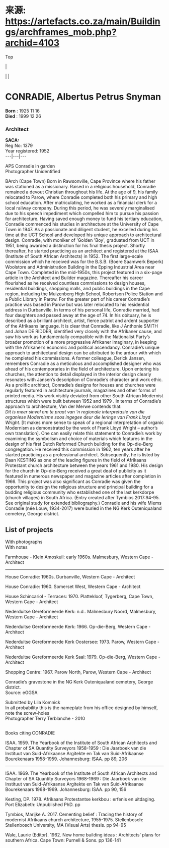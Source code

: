 # 来源: https://artefacts.co.za/main/Buildings/archframes_mob.php?archid=4103

Top

|   
  
  
  
  
  
  
  
  
  
| | 

# CONRADIE, Albertus Petrus Snyman

**Born** : 1925 11 16  
**Died** : 1999 12 26

### Architect

**SACA:**  
Reg No: 1379  
Year registered: 1952  
---|---|---  
  
  
APS Conradie in garden  
Photographer Unidentified  
  
BArch (Cape Town) Born in Rawsonville, Cape Province where his father was stationed as a missionary. Raised in a religious household, Conradie remained a devout Christian throughout his life. At the age of 9, his family relocated to Parow, where Conradie completed both his primary and high school education. After matriculating, he worked as a financial clerk for a local railway company. During this period, he was severely marginalised due to his speech impediment which compelled him to pursue his passion for architecture. Having saved enough money to fund his tertiary education, Conradie commenced his studies in architecture at the University of Cape Town in 1947. As a passionate and diligent student, he excelled during his time at the UCT School and developed his unique approach to architectural design. Conradie, with moniker of 'Golden 'Boy', graduated from UCT in 1951, being awarded a distinction for his final thesis project. Shortly thereafter, he started practicing as an architect and registered at the ISAA (Institute of South African Architects) in 1952. The first large-scale commission which he received was for the B.S.B. (Boere Saamwerk Beperk) Woolstore and Administration Building in the Epping Industrial Area near Cape Town. Completed in the mid-1950s, this project featured in a six-page article in the Architect and Builder magazine. Thereafter his career flourished as he received countless commissions to design houses, residential buildings, shopping malls, and public buildings in the Cape region, including the Muizenberg High School, Robertson Police Station and a Public Library in Parow. For the greater part of his career Conradie’s practice was based in Parow but was later relocated to his residential address in Durbanville. In terms of his personal life, Conradie married, had four daughters and passed away at the age of 74. In his obituary, he is described as a brilliant architect, artist, fierce patriot and ardent supporter of the Afrikaans language. It is clear that Conradie, like J Anthonie SMITH and Johan DE RIDDER, identified very closely with the Afrikaner cause, and saw his work as fundamentally compatible with the Nationalist Party’s broader promotion of a more progressive Afrikaner imaginary, in keeping with the Afrikaner’s economic and political ascendancy. Conradie’s unique approach to architectural design can be attributed to the ardour with which he completed his commissions. A former colleague, Derick Jansen, remembers Conradie as a meticulous and accomplished designer who was ahead of his contemporaries in the field of architecture. Upon entering his churches, the attention to detail displayed in the interior design clearly resonates with Jansen’s description of Conradie’s character and work ethic. As a prolific architect, Conradie’s designs for houses and churches were regularly featured in architecture journals, magazines and other forms of printed media. His work visibly deviated from other South African Modernist structures which were built between 1952 and 1979 . In terms of Conradie’s approach to architecture, Van der Merwe contends that:  
_Dit is meer sinvol om te praat van ‘n regionale interpretasie van die organiese Modernisme soos ingegee deur die leringe van Frank Lloyd Wright_. [It makes more sense to speak of a regional interpretation of organic Modernism as demonstrated by the work of Frank Lloyd Wright – author’s own translation]. One can easily relate this statement to Conradie’s work by examining the symbolism and choice of materials which features in the design of his first Dutch Reformed Church building for the Op-die-Berg congregation. He received this commission in 1962, ten years after he started practicing as a professional architect. Subsequently, he is listed by Daan KESTING as one of the leading figures in the field of Afrikaans Protestant church architecture between the years 1961 and 1980. His design for the church in Op-die-Berg received a great deal of publicity as it featured in numerous newspaper and magazine articles after completion in 1966. This project was also significant as Conradie was given the opportunity to design the religious structure and principal building for a budding religious community who established one of the last kerkdorpe (church villages) in South Africa. (Entry created after Tymbios 2017:94-95. See original study for extended bibliography.) Conradie and his wife Miems Conradie (née Louw, 1934-2017) were buried in the NG Kerk Outeniqualand cemetery, George district.  
  
## List of projects

With photographs  
With notes  
  
Farmhouse - Klein Amoskuil: early 1960s. Malmesbury, Western Cape - Architect    
  
---  
House Conradie: 1960s. Durbanville, Western Cape - Architect    
  
House Conradie: 1960. Somerset West, Western Cape - Architect    
  
House Schincariol - Terraces: 1970. Plattekloof, Tygerberg, Cape Town, Western Cape - Architect    
  
Nederduitse Gereformeerde Kerk: n.d.. Malmesbury Noord, Malmesbury, Western Cape - Architect   
  
Nederduitse Gereformeerde Kerk: 1966. Op-die-Berg, Western Cape - Architect    
  
Nederduitse Gereformeerde Kerk Oostersee: 1973. Parow, Western Cape - Architect    
  
Nederduitse Gereformeerde Kerk Saal: 1979. Op-die-Berg, Western Cape - Architect    
  
Shopping Centre: 1967. Parow North, Parow, Western Cape - Architect    
  
  
  
Conradie’s gravestone in the NG Kerk Outeniqualand cemetery, George district.  
Source: eGGSA  
  
Submitted by Lila Komnick  
In all probability this is the nameplate from his office designed by himself, note the screw-holes  
Photographer Terry Terblanche - 2010  
  


## 

Books citing CONRADIE  
  
ISAA. 1959. The Yearbook of the Institute of South African Architects and Chapter of SA Quantity Surveyors 1958-1959 : Die Jaarboek van die Instituut van Suid-Afrikaanse Argitekte en Tak van Suid-Afrikaanse Bourekenaars 1958-1959. Johannesburg: ISAA. pp 89, 206  
  
  
---  
ISAA. 1969. The Yearbook of the Institute of South African Architects and Chapter of SA Quantity Surveyors 1968-1969 : Die Jaarboek van die Instituut van Suid-Afrikaanse Argitekte en Tak van Suid-Afrikaanse Bourekenaars 1968-1969. Johannesburg: ISAA. pp 90, 156  
  
  
Kesting, DP. 1978. Afrikaans Protestantse kerkbou : erfenis en uitdaging. Port Elizabeth: Unpublished PhD. pp   
  
  
Tymbios, Marijke A. 2017. Cementing belief : Tracing the history of modernist Afrikaans church architecture, 1955-1975. Stellenbosch: Stellenbosch University, MA (Visual Arts) thesis. pp 94-95  
  
  
Wale, Laurie (Editor). 1962. New home building ideas : Architects' plans for southern Africa. Cape Town: Purnell & Sons. pp 136-141  
  

